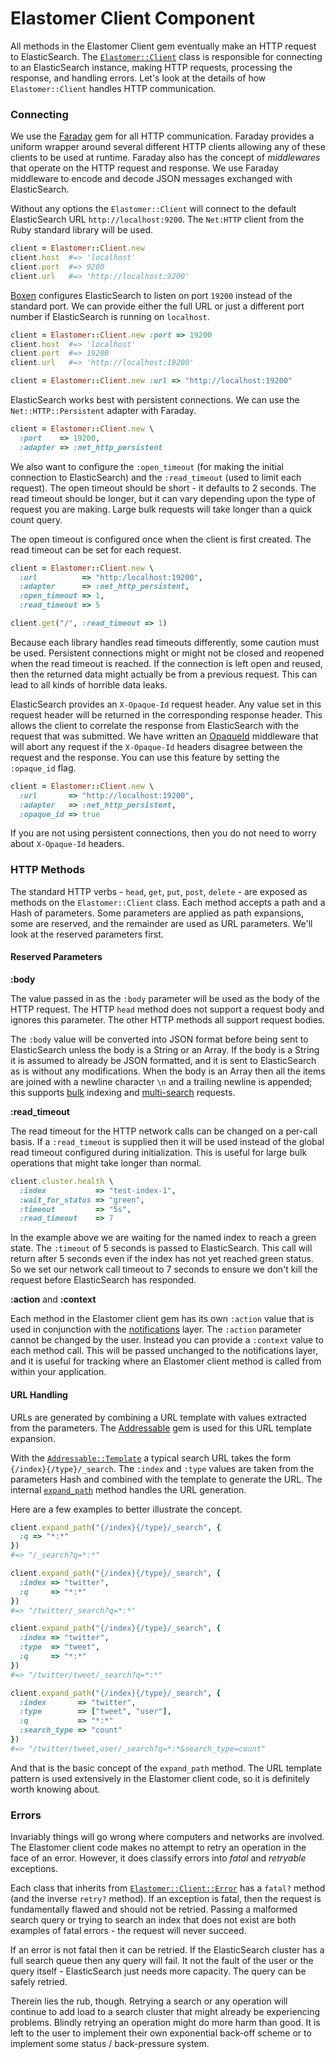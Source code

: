 # Elastomer Client Component

All methods in the Elastomer Client gem eventually make an HTTP request to
ElasticSearch. The [`Elastomer::Client`](https://github.com/github/elastomer-client/blob/master/lib/elastomer/client.rb)
class is responsible for connecting to an ElasticSearch instance, making HTTP
requests, processing the response, and handling errors. Let's look at the
details of how `Elastomer::Client` handles HTTP communication.

### Connecting

We use the [Faraday](https://github.com/lostisland/faraday) gem for all HTTP
communication. Faraday provides a uniform wrapper around several different HTTP
clients allowing any of these clients to be used at runtime. Faraday also has
the concept of *middlewares* that operate on the HTTP request and response. We
use Faraday middleware to encode and decode JSON messages exchanged with
ElasticSearch.

Without any options the `Elastomer::Client` will connect to the default
ElasticSearch URL `http://localhost:9200`. The `Net:HTTP` client from the Ruby
standard library will be used.

```ruby
client = Elastomer::Client.new
client.host  #=> 'localhost'
client.port  #=> 9200
client.url   #=> 'http://localhost:9200'
```

[Boxen](https://boxen.github.com) configures ElasticSearch to listen on port
`19200` instead of the standard port. We can provide either the full URL or just
a different port number if ElasticSearch is running on `localhost`.

```ruby
client = Elastomer::Client.new :port => 19200
client.host  #=> 'localhost'
client.port  #=> 19200
client.url   #=> 'http://localhost:19200'

client = Elastomer::Client.new :url => "http://localhost:19200"
```

ElasticSearch works best with persistent connections. We can use the
`Net::HTTP::Persistent` adapter with Faraday.

```ruby
client = Elastomer::Client.new \
  :port    => 19200,
  :adapter => :net_http_persistent
```

We also want to configure the `:open_timeout` (for making the initial connection
to ElasticSearch) and the `:read_timeout` (used to limit each request). The open
timeout should be short - it defaults to 2 seconds. The read timeout should be
longer, but it can vary depending upon the type of request you are making. Large
bulk requests will take longer than a quick count query.

The open timeout is configured once when the client is first created. The read
timeout can be set for each request.

```ruby
client = Elastomer::Client.new \
  :url          => "http:/localhost:19200",
  :adapter      => :net_http_persistent,
  :open_timeout => 1,
  :read_timeout => 5

client.get("/", :read_timeout => 1)
```

Because each library handles read timeouts differently, some caution must be
used. Persistent connections might or might not be closed and reopened when the
read timeout is reached. If the connection is left open and reused, then the
returned data might actually be from a previous request. This can lead to all
kinds of horrible data leaks.

ElasticSearch provides an `X-Opaque-Id` request header. Any value set in this
request header will be returned in the corresponding response header. This
allows the client to correlate the response from ElasticSearch with the request
that was submitted. We have written an
[OpaqueId](https://github.com/github/elastomer-client/blob/master/lib/elastomer/middleware/opaque_id.rb)
middleware that will abort any request if the `X-Opaque-Id` headers disagree
between the request and the response. You can use this feature by setting
the `:opaque_id` flag.

```ruby
client = Elastomer::Client.new \
  :url       => "http://localhost:19200",
  :adapter   => :net_http_persistent,
  :opaque_id => true
```

If you are not using persistent connections, then you do not need to worry about
`X-Opaque-Id` headers.

### HTTP Methods

The standard HTTP verbs - `head`, `get`, `put`, `post`, `delete` - are exposed
as methods on the `Elastomer::Client` class. Each method accepts a path and a
Hash of parameters. Some parameters are applied as path expansions, some are
reserved, and the remainder are used as URL parameters. We'll look at the
reserved parameters first.

#### Reserved Parameters

**:body**

The value passed in as the `:body` parameter will be used as the body of the
HTTP request. The HTTP `head` method does not support a request body and ignores
this parameter. The other HTTP methods all support request bodies.

The `:body` value will be converted into JSON format before being sent to
ElasticSearch unless the body is a String or an Array. If the body is a String
it is assumed to already be JSON formatted, and it is sent to ElasticSearch as
is without any modifications. When the body is an Array then all the items are
joined with a newline character `\n` and a trailing newline is appended; this
supports [bulk](http://www.elasticsearch.org/guide/en/elasticsearch/reference/current/docs-bulk.html)
indexing and [multi-search](http://www.elasticsearch.org/guide/en/elasticsearch/reference/current/search-multi-search.html)
requests.

**:read_timeout**

The read timeout for the HTTP network calls can be changed on a per-call basis.
If a `:read_timeout` is supplied then it will be used instead of the global read
timeout configured during initialization. This is useful for large bulk
operations that might take longer than normal.

```ruby
client.cluster.health \
  :index           => "test-index-1",
  :wait_for_status => "green",
  :timeout         => "5s",
  :read_timeout    => 7
```

In the example above we are waiting for the named index to reach a green state.
The `:timeout` of 5 seconds is passed to ElasticSearch. This call will return
after 5 seconds even if the index has not yet reached green status. So we set
our network call timeout to 7 seconds to ensure we don't kill the request before
ElasticSearch has responded.

**:action** and **:context**

Each method in the Elastomer client gem has its own `:action` value that is
used in conjunction with the [notifications](notifications.md) layer. The
`:action` parameter cannot be changed by the user. Instead you can provide a
`:context` value to each method call. This will be passed unchanged to the
notifications layer, and it is useful for tracking where an Elastomer client
method is called from within your application.

#### URL Handling

URLs are generated by combining a URL template with values extracted from the
parameters. The [Addressable](https://github.com/sporkmonger/addressable) gem is
used for this URL template expansion.

With the [`Addressable::Template`](https://github.com/sporkmonger/addressable#uri-templates)
a typical search URL takes the form `{/index}{/type}/_search`. The `:index` and
`:type` values are taken from the parameters Hash and combined with the template
to generate the URL. The internal
[`expand_path`](https://github.com/github/elastomer-client/blob/master/lib/elastomer/client.rb#L245)
method handles the URL generation.

Here are a few examples to better illustrate the concept.

```ruby
client.expand_path("{/index}{/type}/_search", {
  :q => "*:*"
})
#=> "/_search?q=*:*"

client.expand_path("{/index}{/type}/_search", {
  :index => "twitter",
  :q     => "*:*"
})
#=> "/twitter/_search?q=*:*"

client.expand_path("{/index}{/type}/_search", {
  :index => "twitter",
  :type  => "tweet",
  :q     => "*:*"
})
#=> "/twitter/tweet/_search?q=*:*"

client.expand_path("{/index}{/type}/_search", {
  :index       => "twitter",
  :type        => ["tweet", "user"],
  :q           => "*:*"
  :search_type => "count"
})
#=> "/twitter/tweet,user/_search?q=*:*&search_type=count"
```

And that is the basic concept of the `expand_path` method. The URL template
pattern is used extensively in the Elastomer client code, so it is definitely
worth knowing about.

### Errors

Invariably things will go wrong where computers and networks are involved. The
Elastomer client code makes no attempt to retry an operation in the face of an
error. However, it does classify errors into *fatal* and *retryable* exceptions.

Each class that inherits from
[`Elastomer::Client::Error`](https://github.com/github/elastomer-client/blob/master/lib/elastomer/client/errors.rb)
has a `fatal?` method (and the inverse `retry?` method). If an exception is
fatal, then the request is fundamentally flawed and should not be retried.
Passing a malformed search query or trying to search an index that does not
exist are both examples of fatal errors - the request will never succeed.

If an error is not fatal then it can be retried. If the ElasticSearch cluster
has a full search queue then any query will fail. It not the fault of the user
or the query itself - ElasticSearch just needs more capacity. The query can be
safely retried.

Therein lies the rub, though. Retrying a search or any operation will continue
to add load to a search cluster that might already be experiencing problems.
Blindly retrying an operation might do more harm than good. It is left to the
user to implement their own exponential back-off scheme or to implement some
status / back-pressure system.

